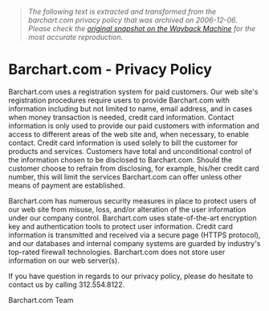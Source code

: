 > *The following text is extracted and transformed from the barchart.com privacy policy that was archived on 2006-12-06. Please check the [original snapshot on the Wayback Machine](https://web.archive.org/web/20061206111053id_/http%3A//www2.barchart.com/privacy.asp) for the most accurate reproduction.*

# Barchart.com - Privacy Policy

Barchart.com uses a registration system for paid customers. Our web site's registration procedures require users to provide Barchart.com with information including but not limited to name, email address, and in cases when money transaction is needed, credit card information. Contact information is only used to provide our paid customers with information and access to different areas of the web site and, when necessary, to enable contact. Credit card information is used solely to bill the customer for products and services. Customers have total and unconditional control of the information chosen to be disclosed to Barchart.com. Should the customer choose to refrain from disclosing, for example, his/her credit card number, this will limit the services Barchart.com can offer unless other means of payment are established. 

Barchart.com has numerous security measures in place to protect users of our web site from misuse, loss, and/or alteration of the user information under our company control. Barchart.com uses state-of-the-art encryption key and authentication tools to protect user information. Credit card information is transmitted and received via a secure page (HTTPS protocol), and our databases and internal company systems are guarded by industry's top-rated firewall technologies. Barchart.com does not store user information on our web server(s).

If you have question in regards to our privacy policy, please do hesitate to contact us by calling 312.554.8122.

Barchart.com Team 
